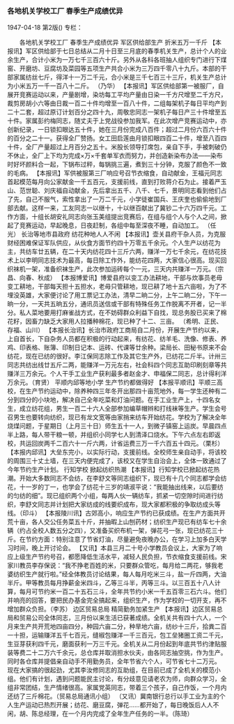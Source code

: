 ### 各地机关学校工厂  春季生产成绩优异

1947-04-18
第2版()
专栏：

　　各地机关学校工厂
    春季生产成绩优异
    军区供给部生产
    折米五万一千斤
    【本报讯】军区供给部于七日总结从二月十日至三月底的春季机关生产，总计个人的业余生产，合计小米为一万七千三百六十斤。另外从各科各班抽人组织专门进行下煤窑、开磨坊、豆腐坊及菜园等五项生产共合小米为三万四千零八十九斤。本部的干部家属纺丝七斤，得洋十一万二千元，合小米是三千七百三十三斤，机关生产总计为小米五万一千一百八十二斤。
    （乃华）
    【本报讯】军区供给部第一被服厂，自展开竞赛运动以来，产量剧增，染坊每工平均产量由日染一千方尺增至二千方尺，裁剪房胡小六等由日裁一百二十件均增至一百八十件，二组每架机子每日平均产到二十二套，超过原订计划百分之四十九，周敬忠同志一架机子每日产三十件增至五十件。家属彭约梅同志，随丈夫于上党战役参加我军。在此次增产竞赛运动中，亦创新纪录，一日锁扣眼达五十件，她在三月份完成八百件；超过二月份六百六十件的百分之二十一。获得全厂赞扬。女工田启莲由月锁扣眼四百二十件，增至八百四十件，全厂产量超过上月百分之五十。米股长领导打席包，亲自下手，手被刺破仍不休止，全厂上下均为完成×万×千套单军衣而努力，并创造新染布办法——染布时好坏颜料合一起，下锅布过秤，每锅挑三遍，煮到三十分钟，克服了颜色不一致的毛病。
    【本报讯】军供被服第三厂响应号召节衣缩食，自动献金，王福元同志首起模范每月向公家献金一千五百元，支援前线，直到打败蒋介石为止。接着严玉山、范世聪、刘庆福自动献金，先后拿出五千、八千、七千，景明同志看到他们占了先，自己不服气，索性拿出了一万二千元，小学徒崔国兵、王庆奎也偷偷地到厂部去献。这样一来，工友同志一以继十，十以继百献出了冀钞二十六万四千元。工作方面，十组长胡安礼同志向张玉美组提出竞赛后，在组与组个人与个人之间，掀起了竞赛运动，早起晚息，日夜赶制，各组中每至深夜不睡，自动加工。
    （任光）
    长治等地市县政府
    纺花种地人人不闲
    【本报讯】壶关县府干杂人员，为克服财经困难保证军队供应，从伙食方面节约四十万零五千余元。个人生产以纺花为主，共纺车廿五辆，在二十天内纺花四十三斤六两，赚洋一万七千余元，在纺花技术上以李明同志技术为最高，每日除工作外，能纺花四两，大家信心很高。现买回织袜机一架，准备织袜生产，此次参加运砖每个一元，三天内共赚洋一万元。（宗昌、向春、秋成）
    【本报博爱讯】博爱县府以变工办法耕地，干部与炊事员老毋变工耕地，干部每天担十五担水，老毋只管耕地，现已耕了地十五六亩啦，为了不埋没英雄，大家便讨论了用工票记工办法，清早二晌二分，上午二晌二分，下午一晌一分，一天共五晌五分，通讯员送信或干部有特殊任务工作脱离不开者，记一半分。私人菜地要用打麻雀战方式，在不妨碍群众利益下自找，现总务股已买来了棉花籽，因畜力缺乏大家用人拉播种棉花，现已种了十二、三亩。
    （希明、正民、存福、山川）
    【本报长治讯】长治市政府工商局自二月份，开展生产节约以来，上自首长，下自杂务人员都在积极的行动起来，有纺花、纺羊毛、洗像、修表、养鸡、印表格、账簿、印制日记本、运砖、代课等廿余种。梁局长、田秘书原来不会纺花，现在已纺的很好。李江保同志除工作及其它生产外，已纺花二斤半。计卅三同志共纺出线廿五斤二两，能赚洋一万元左右，社会科四个同志互助印刷刻章等共赚洋三万余元。个人干手工业生产获利最多者赵金才、申福保二同志，总计得利洋万余元。（育贤）
    平顺内邱等地小学
    生产节约都做得好
    【本报平顺讯】平顺三高校，在生产节约运动中，除养种四三年冬开出那四十亩荒地外，每一学生还种有二分到四分的小块地，解决自己全年吃菜和灯油问题。在手工业生产上，十四名女生，成立纺花组，男生一百二十六人全部参加编草帽辫和打线袜等生产。学生会号召男生也要转向纺织，现已有龙文宽等由家捎来纺车开始纺花。学校为了解决全年烧煤问题，于星期日（上月三十日）师生五十一人，到微子镇窑上运炭。早晨四点半上路，每人带干粮一顿，并组织小同学七人到清泽口烧水。下午六点左右即返校，共运回炭两千二百六十一斤六两，计省运费三万一千六百五十四元。（栗杉）
    【本报内邱讯】大垒东完小，以实际行动，支援前线。全校师生亲自动手，将该校的周围三十丈土墙，在三天内便完成了，该校又在学生自治会上，全体一致通过了今年节约生产计划。
    行知学校
    掀起纺织热潮
    【本报讯】行知学校已掀起纺花热潮。开始大多数同志不会纺，在李舒文等同志组织下，现已有十几个同志都学会纺花，十一岁的丁一，也学会了纺花十三岁的靖淑平说：“我能抽出线来，以后要纺的匀纺的细”。现已组织两个小组，每两人伙一辆纺车，抓紧一切空隙时间进行纺织，李舒文同志并计划把大家纺成的线要织成布，现大家都积极的争取纺成头等线。（印斗）
    【本报陵川讯】古郊高小，响应生产节约已获成绩。在生产方面共开荒十亩，各人交公任务菜五十斤，并抽暇上山刨药材；纺织生产现已有纺车七十余辆（约占全校人数五分之四），又准备买织布机一架，弹花弓一张，现已纺花三十斤。在节约方面：特别注意了节省灯油，尽量避免夜晚办公，在学习上加多白天学习时间，晚上开讨论会。
    【又讯】本县三月二十号小学教员会议上，大家为了响应上级生产节约号召，都愿降低生活水平，减轻人民负担，节衣缩食支援前线。宋家川教员李存保说：“我不挣老百姓的米，只要群众管吃，每月给二两花，够我老婆纺织生产就行啦。”经全体教员讨论结果，每人每月吃米三斗，盐一斤四两，大油半斤。甲等教员每月挣薪金米四斗，乙等三斗半，丙等三斗。以三百五十八人计算，每月可节约米一百二十五石三斗，全年共节约小米一千五百零三石六斗。他们并响亮的回答，要把民办基金完全搞起来，组织生产，作为学校的一切开支，再不增加群众负担。（李苏）
    边区贸易总局
    精简勤务加紧生产
    【本报讯】边区贸易总局和贸易公司全体同志，三月份以来生活已获著成绩。全机关共有四十六人，一个月来生产共开荒地四亩四分，种园六亩二分，种旱地六亩，纺纱十三斤，拾粪二百一十担，运输赚洋五千七百元，缝椒包赚洋一千三百元，包工垒猪圈工资二千元，生豆芽获利四千元，磨面获利一万三千元。全机关从二月份起到年底共节约津贴服装等费二十二万六千余元，总仓库并取消担水伙夫，由各同志抽空挑，作为生产。同时各仓库并提倡亲自动手不用勤务员，全年节省六个人，可节省七十二万元。
    现在大家搞的很起劲，尤其李汝修同志的互助组，在目前已成了全机关的模范小组。他们有计划，遇到问题能民主讨论，有分歧意见请老农为师，向群众学习，全组非常团结，生产情绪很高。家属党英同志，带着三个孩子，自己作饭，一个月内还纺了三斤棉花。（贸易总局通讯小组）
    （又讯）冀南银行总行以手工业为主的个人生产运动已热烈开展；纺花、磨豆腐，弹花……都开始了，每日晚饭后人人不闲，胡、陈总经理，在一个月内完成了全年生产任务的一半。（陈琦）
